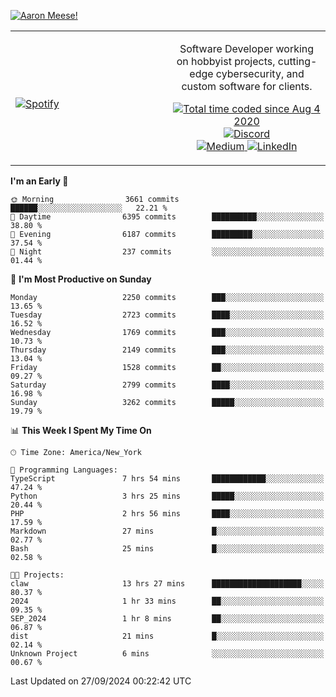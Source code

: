 [![Aaron Meese!](https://user-images.githubusercontent.com/17814535/88975338-a2aabf00-d27f-11ea-963f-8a19608716b4.png)](https://github.com/ajmeese7/readme-ascii "README ASCII")

<!-- Modified from project here: https://github.com/novatorem/novatorem -->
<table width="100%">
  <tr>
  <td width="50%">

&nbsp; <br> [![Spotify](https://ajmeese7.vercel.app/api/spotify)](https://open.spotify.com/user/ajmeese)

  </td>
  <td width="50%">
    <p align="center">
    Software Developer working on hobbyist projects, cutting-edge cybersecurity, and custom software for clients.
    </p>
    <p align="center">
      <a href="https://wakatime.com/@f726891d-3b02-46cd-9b60-e8c59f9e2b14">
        <img src="https://wakatime.com/badge/user/f726891d-3b02-46cd-9b60-e8c59f9e2b14.svg" alt="Total time coded since Aug 4 2020" title="WakaTime" />
      </a>
      <a href="http://link.aaronmeese.com/discord">
        <img src="https://img.shields.io/badge/discord-ajmeese7%234835-369?style=flat-square&logo=discord&logoColor=white&color=purple" alt="Discord" title="Discord">
      </a>
      <br />
      <a href="https://link.aaronmeese.com/medium">
        <img src="https://img.shields.io/badge/medium-ajmeese7-1DB954?style=flat-square&logo=medium&logoColor=white" alt="Medium" title="Medium">
      </a>
      <a href="https://link.aaronmeese.com/linkedin">
        <img src="https://img.shields.io/badge/linkedIn-aaronmeese-1DB954?style=flat-square&logo=linkedin&logoColor=white&color=blue" alt="LinkedIn" title="LinkedIn">
      </a>
    </p>
  </td>

</table>

[//]: <> (The `&nbsp;` is to have Aphelion take up more space)

<!--START_SECTION:waka-->
**I'm an Early 🐤** 

```text
🌞 Morning                3661 commits        ██████░░░░░░░░░░░░░░░░░░░   22.21 % 
🌆 Daytime                6395 commits        ██████████░░░░░░░░░░░░░░░   38.80 % 
🌃 Evening                6187 commits        █████████░░░░░░░░░░░░░░░░   37.54 % 
🌙 Night                  237 commits         ░░░░░░░░░░░░░░░░░░░░░░░░░   01.44 % 
```
📅 **I'm Most Productive on Sunday** 

```text
Monday                   2250 commits        ███░░░░░░░░░░░░░░░░░░░░░░   13.65 % 
Tuesday                  2723 commits        ████░░░░░░░░░░░░░░░░░░░░░   16.52 % 
Wednesday                1769 commits        ███░░░░░░░░░░░░░░░░░░░░░░   10.73 % 
Thursday                 2149 commits        ███░░░░░░░░░░░░░░░░░░░░░░   13.04 % 
Friday                   1528 commits        ██░░░░░░░░░░░░░░░░░░░░░░░   09.27 % 
Saturday                 2799 commits        ████░░░░░░░░░░░░░░░░░░░░░   16.98 % 
Sunday                   3262 commits        █████░░░░░░░░░░░░░░░░░░░░   19.79 % 
```


📊 **This Week I Spent My Time On** 

```text
🕑︎ Time Zone: America/New_York

💬 Programming Languages: 
TypeScript               7 hrs 54 mins       ████████████░░░░░░░░░░░░░   47.24 % 
Python                   3 hrs 25 mins       █████░░░░░░░░░░░░░░░░░░░░   20.44 % 
PHP                      2 hrs 56 mins       ████░░░░░░░░░░░░░░░░░░░░░   17.59 % 
Markdown                 27 mins             █░░░░░░░░░░░░░░░░░░░░░░░░   02.77 % 
Bash                     25 mins             █░░░░░░░░░░░░░░░░░░░░░░░░   02.58 % 

🐱‍💻 Projects: 
claw                     13 hrs 27 mins      ████████████████████░░░░░   80.37 % 
2024                     1 hr 33 mins        ██░░░░░░░░░░░░░░░░░░░░░░░   09.35 % 
SEP_2024                 1 hr 8 mins         ██░░░░░░░░░░░░░░░░░░░░░░░   06.87 % 
dist                     21 mins             █░░░░░░░░░░░░░░░░░░░░░░░░   02.14 % 
Unknown Project          6 mins              ░░░░░░░░░░░░░░░░░░░░░░░░░   00.67 % 
```


 Last Updated on 27/09/2024 00:22:42 UTC
<!--END_SECTION:waka-->
